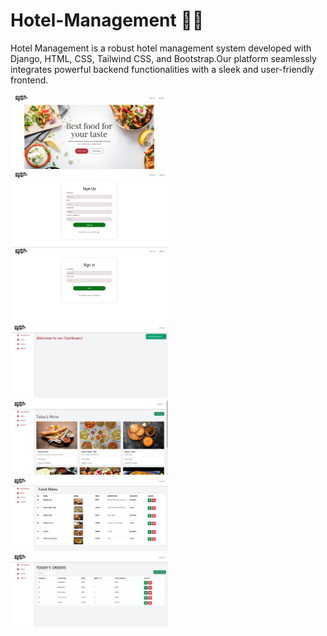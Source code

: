 # Hotel-Management 🏨✨

Hotel Management is a robust hotel management system developed with Django, HTML, CSS, Tailwind CSS, and Bootstrap.Our platform seamlessly integrates powerful backend functionalities with a sleek and user-friendly frontend.

<img src='https://github.com/Rojak21/Hotel-Management/blob/main/images/image1.png' width="50%" />
<img src='https://github.com/Rojak21/Hotel-Management/blob/main/images/image2.png' width="50%" />
<img src='https://github.com/Rojak21/Hotel-Management/blob/main/images/image3.png' width="50%" />
<img src='https://github.com/Rojak21/Hotel-Management/blob/main/images/image4.png' width="50%" />
<img src='https://github.com/Rojak21/Hotel-Management/blob/main/images/image5.png' width="50%" />
<img src='https://github.com/Rojak21/Hotel-Management/blob/main/images/image6.png' width="50%" />
<img src='https://github.com/Rojak21/Hotel-Management/blob/main/images/image7.png' width="50%" />
